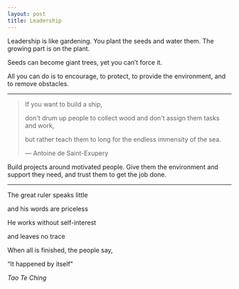 ```yaml
---
layout: post
title: Leadership
---
```



Leadership is like gardening. You plant the seeds and water them. The growing part is on the plant.

Seeds can become giant trees, yet you can’t force it. 

All you can do is to encourage, to protect, to provide the environment, and to remove obstacles.

---


> If you want to build a ship, 
> 
> don't drum up people to collect wood and don't assign them tasks and work, 
> 
> but rather teach them to long for the endless immensity of the sea. 
> 
> — Antoine de Saint-Exupery


Build projects around motivated people. Give them the environment and support they need, and trust them to get the job done.
 

 ---

 The great ruler speaks little

and his words are priceless

He works without self-interest

and leaves no trace

When all is finished, the people say,

“It happened by itself"

*Tao Te Ching*


